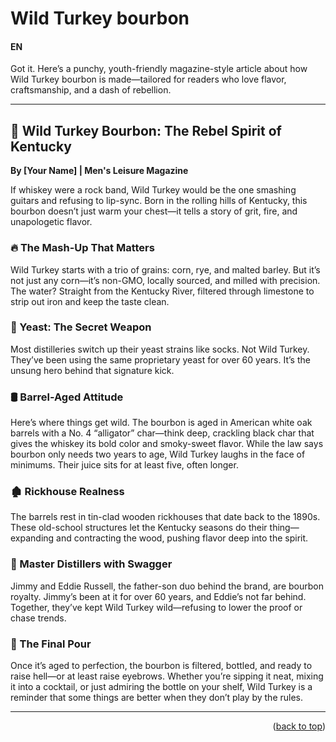 <a name="topage"></a>

# Wild Turkey bourbon


#### EN

Got it. Here’s a punchy, youth-friendly magazine-style article about how Wild Turkey bourbon is made—tailored for readers who love flavor, craftsmanship, and a dash of rebellion.

---

## 🦃 Wild Turkey Bourbon: The Rebel Spirit of Kentucky

**By [Your Name] | Men's Leisure Magazine**

If whiskey were a rock band, Wild Turkey would be the one smashing guitars and refusing to lip-sync. Born in the rolling hills of Kentucky, this bourbon doesn’t just warm your chest—it tells a story of grit, fire, and unapologetic flavor.

### 🔥 The Mash-Up That Matters

Wild Turkey starts with a trio of grains: corn, rye, and malted barley. But it’s not just any corn—it’s non-GMO, locally sourced, and milled with precision. The water? Straight from the Kentucky River, filtered through limestone to strip out iron and keep the taste clean.

### 🧪 Yeast: The Secret Weapon

Most distilleries switch up their yeast strains like socks. Not Wild Turkey. They’ve been using the same proprietary yeast for over 60 years. It’s the unsung hero behind that signature kick.

### 🛢️ Barrel-Aged Attitude

Here’s where things get wild. The bourbon is aged in American white oak barrels with a No. 4 “alligator” char—think deep, crackling black char that gives the whiskey its bold color and smoky-sweet flavor. While the law says bourbon only needs two years to age, Wild Turkey laughs in the face of minimums. Their juice sits for at least five, often longer.

### 🏚️ Rickhouse Realness

The barrels rest in tin-clad wooden rickhouses that date back to the 1890s. These old-school structures let the Kentucky seasons do their thing—expanding and contracting the wood, pushing flavor deep into the spirit.

### 🧠 Master Distillers with Swagger

Jimmy and Eddie Russell, the father-son duo behind the brand, are bourbon royalty. Jimmy’s been at it for over 60 years, and Eddie’s not far behind. Together, they’ve kept Wild Turkey wild—refusing to lower the proof or chase trends.

### 🥃 The Final Pour

Once it’s aged to perfection, the bourbon is filtered, bottled, and ready to raise hell—or at least raise eyebrows. Whether you’re sipping it neat, mixing it into a cocktail, or just admiring the bottle on your shelf, Wild Turkey is a reminder that some things are better when they don’t play by the rules.

-----

<p align="right">(<a href="#topage">back to top</a>)</p>
<br/>
<br/>
